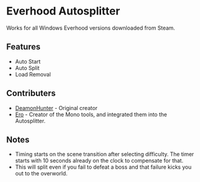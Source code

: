 # Everhood Autosplitter

Works for all Windows Everhood versions downloaded from Steam.

## Features
- Auto Start
- Auto Split
- Load Removal

## Contributers
- [DeamonHunter](https://github.com/DeamonHunter) - Original creator
- [Ero](https://github.com/just-ero) - Creator of the Mono tools, and integrated them into the Autosplitter.

## Notes
- Timing starts on the scene transition after selecting difficulty. The timer starts with 10 seconds already on the clock to compensate for that.
- This will split even if you fail to defeat a boss and that failure kicks you out to the overworld.
